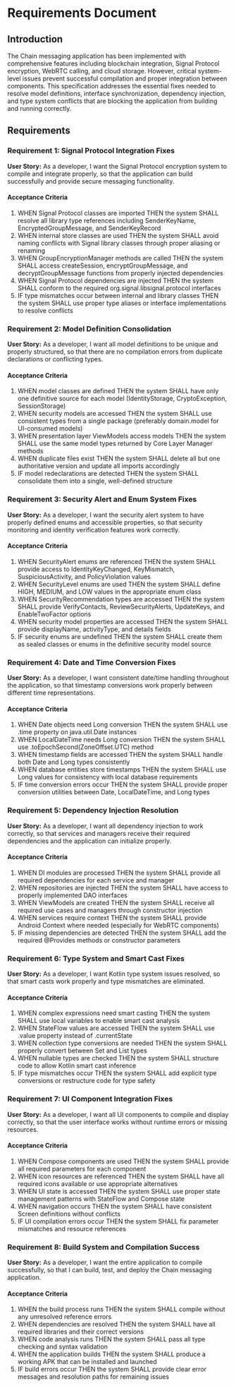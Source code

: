 # Requirements Document

## Introduction

The Chain messaging application has been implemented with comprehensive features including blockchain integration, Signal Protocol encryption, WebRTC calling, and cloud storage. However, critical system-level issues prevent successful compilation and proper integration between components. This specification addresses the essential fixes needed to resolve model definitions, interface synchronization, dependency injection, and type system conflicts that are blocking the application from building and running correctly.

## Requirements

### Requirement 1: Signal Protocol Integration Fixes

**User Story:** As a developer, I want the Signal Protocol encryption system to compile and integrate properly, so that the application can build successfully and provide secure messaging functionality.

#### Acceptance Criteria

1. WHEN Signal Protocol classes are imported THEN the system SHALL resolve all library type references including SenderKeyName, EncryptedGroupMessage, and SenderKeyRecord
2. WHEN internal store classes are used THEN the system SHALL avoid naming conflicts with Signal library classes through proper aliasing or renaming
3. WHEN GroupEncryptionManager methods are called THEN the system SHALL access createSession, encryptGroupMessage, and decryptGroupMessage functions from properly injected dependencies
4. WHEN Signal Protocol dependencies are injected THEN the system SHALL conform to the required org.signal.libsignal.protocol interfaces
5. IF type mismatches occur between internal and library classes THEN the system SHALL use proper type aliases or interface implementations to resolve conflicts

### Requirement 2: Model Definition Consolidation

**User Story:** As a developer, I want all model definitions to be unique and properly structured, so that there are no compilation errors from duplicate declarations or conflicting types.

#### Acceptance Criteria

1. WHEN model classes are defined THEN the system SHALL have only one definitive source for each model (IdentityStorage, CryptoException, SessionStorage)
2. WHEN security models are accessed THEN the system SHALL use consistent types from a single package (preferably domain.model for UI-consumed models)
3. WHEN presentation layer ViewModels access models THEN the system SHALL use the same model types returned by Core Layer Manager methods
4. WHEN duplicate files exist THEN the system SHALL delete all but one authoritative version and update all imports accordingly
5. IF model redeclarations are detected THEN the system SHALL consolidate them into a single, well-defined structure

### Requirement 3: Security Alert and Enum System Fixes

**User Story:** As a developer, I want the security alert system to have properly defined enums and accessible properties, so that security monitoring and identity verification features work correctly.

#### Acceptance Criteria

1. WHEN SecurityAlert enums are referenced THEN the system SHALL provide access to IdentityKeyChanged, KeyMismatch, SuspiciousActivity, and PolicyViolation values
2. WHEN SecurityLevel enums are used THEN the system SHALL define HIGH, MEDIUM, and LOW values in the appropriate enum class
3. WHEN SecurityRecommendation types are accessed THEN the system SHALL provide VerifyContacts, ReviewSecurityAlerts, UpdateKeys, and EnableTwoFactor options
4. WHEN security model properties are accessed THEN the system SHALL provide displayName, activityType, and details fields
5. IF security enums are undefined THEN the system SHALL create them as sealed classes or enums in the definitive security model source

### Requirement 4: Date and Time Conversion Fixes

**User Story:** As a developer, I want consistent date/time handling throughout the application, so that timestamp conversions work properly between different time representations.

#### Acceptance Criteria

1. WHEN Date objects need Long conversion THEN the system SHALL use .time property on java.util.Date instances
2. WHEN LocalDateTime needs Long conversion THEN the system SHALL use .toEpochSecond(ZoneOffset.UTC) method
3. WHEN timestamp fields are accessed THEN the system SHALL handle both Date and Long types consistently
4. WHEN database entities store timestamps THEN the system SHALL use Long values for consistency with local database requirements
5. IF time conversion errors occur THEN the system SHALL provide proper conversion utilities between Date, LocalDateTime, and Long types

### Requirement 5: Dependency Injection Resolution

**User Story:** As a developer, I want all dependency injection to work correctly, so that services and managers receive their required dependencies and the application can initialize properly.

#### Acceptance Criteria

1. WHEN DI modules are processed THEN the system SHALL provide all required dependencies for each service and manager
2. WHEN repositories are injected THEN the system SHALL have access to properly implemented DAO interfaces
3. WHEN ViewModels are created THEN the system SHALL receive all required use cases and managers through constructor injection
4. WHEN services require context THEN the system SHALL provide Android Context where needed (especially for WebRTC components)
5. IF missing dependencies are detected THEN the system SHALL add the required @Provides methods or constructor parameters

### Requirement 6: Type System and Smart Cast Fixes

**User Story:** As a developer, I want Kotlin type system issues resolved, so that smart casts work properly and type mismatches are eliminated.

#### Acceptance Criteria

1. WHEN complex expressions need smart casting THEN the system SHALL use local variables to enable smart cast analysis
2. WHEN StateFlow values are accessed THEN the system SHALL use .value property instead of .currentState
3. WHEN collection type conversions are needed THEN the system SHALL properly convert between Set and List types
4. WHEN nullable types are checked THEN the system SHALL structure code to allow Kotlin smart cast inference
5. IF type mismatches occur THEN the system SHALL add explicit type conversions or restructure code for type safety

### Requirement 7: UI Component Integration Fixes

**User Story:** As a developer, I want all UI components to compile and display correctly, so that the user interface works without runtime errors or missing resources.

#### Acceptance Criteria

1. WHEN Compose components are used THEN the system SHALL provide all required parameters for each component
2. WHEN icon resources are referenced THEN the system SHALL have all required icons available or use appropriate alternatives
3. WHEN UI state is accessed THEN the system SHALL use proper state management patterns with StateFlow and Compose state
4. WHEN navigation occurs THEN the system SHALL have consistent Screen definitions without conflicts
5. IF UI compilation errors occur THEN the system SHALL fix parameter mismatches and resource references

### Requirement 8: Build System and Compilation Success

**User Story:** As a developer, I want the entire application to compile successfully, so that I can build, test, and deploy the Chain messaging application.

#### Acceptance Criteria

1. WHEN the build process runs THEN the system SHALL compile without any unresolved reference errors
2. WHEN dependencies are resolved THEN the system SHALL have all required libraries and their correct versions
3. WHEN code analysis runs THEN the system SHALL pass all type checking and syntax validation
4. WHEN the application builds THEN the system SHALL produce a working APK that can be installed and launched
5. IF build errors occur THEN the system SHALL provide clear error messages and resolution paths for remaining issues